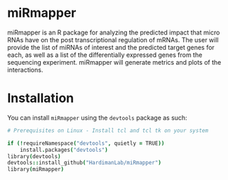 # miRmapper
miRmapper is an R package for analyzing the predicted impact that micro RNAs have on the post transcriptional regulation of mRNAs.
The user will provide the list of miRNAs of interest and the predicted target genes for each,
as well as a list of the differentially expressed genes from the sequencing experiment. miRmapper will generate metrics and plots of the interactions.
 

# Installation
You can install `miRmapper` using the `devtools` package as such:
```coffee
# Prerequisites on Linux - Install tcl and tcl tk on your system

if (!requireNamespace("devtools", quietly = TRUE))
    install.packages("devtools")
library(devtools)
devtools::install_github("HardimanLab/miRmapper")
library(miRmapper)
```
